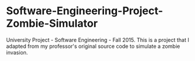 # Software-Engineering-Project-Zombie-Simulator
University Project - Software Engineering - Fall 2015.
This is a project that I adapted from my professor's original source code to simulate a zombie invasion.

